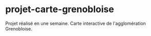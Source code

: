 # projet-carte-grenobloise
Projet réalisé en une semaine. Carte interactive de l'agglomération Grenobloise.
